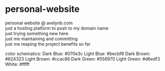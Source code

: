 # personal-website
personal website @ avelynb.com 
<br> just a hosting platform to push to my domain name
<br> just trying something new here
<br> just me maintaining and committing
<br> just me reaping the project benefits so far

color schematics: 
Dark Blue: #070e3c
Light Blue: #becbf6
Dark Brown: #824323
Light Brown: #ccac86
Dark Green: #556970
Light Green: #d6edf3
White: #fffff
